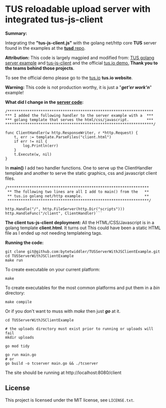 # TUS reloadable upload server with integrated tus-js-client

**Summary:**

Integrating the **"tus-js-client.js"** with the golang net/http core **TUS** server found in the examples at the 
<a href="https://github.com/tus/tusd/blob/master/examples/server/main.go">**tusd** repo</a>. 

**Attribution:** This code is largely magpied and modified from:
        <a href="https://github.com/tus/tusd/blob/master/examples/server/main.go">TUS golang server example</a> and 
        <a href="https://github.com/tus/tus-js-client">tus-js-client</a> and the 
	official <a href="https://tus.io/demo.html">tus.io demo.</a>
	**Thank you to the teams behind those projects**.

To see the official demo please go to the <a href="http://tus.io/demo.html">tus.io</a> **tus.io website**.</br>

<b>Warning:</b> This code is not production worthy, it is just a "***get'er work'n***" example!</h4></br>

**What did I change in the <a href=https://github.com/tus/tusd/blob/master/examples/server/main.go>server code</a>:**

```
/******************************************************************
*** I added the following handler to the server example with a  ***
*** golang template that serves the html/css/javascript.        ***
*******************************************************************/

func ClientHandler(w http.ResponseWriter, r *http.Request) {
	t, err := template.ParseFiles("client.html")
	if err != nil {
		log.Println(err)
	}
	t.Execute(w, nil)
}
```


In **main()** I add two handler functions.  One to serve up the ClientHandler 
template and another to serve the static graphics, css and javascript client files.

```
/****************************************************************
 ** The following two lines are all I add to main() from the   **
 ** tus.io golang net/http example.                            **
 ****************************************************************/

http.Handle("/", http.FileServer(http.Dir("scripts")))
http.HandleFunc("/client", ClientHandler)```
```

**The client tus-js-client deployment:**
All the HTML/CSS/Javascript is in a golang template **client.html**. It turns out 
This could have been a static HTML file as I ended up not needing templateing tags.

**Running the code:**

```
git clone git@github.com:bytetwiddler/TUSServerWithJSClientExample.git
cd TUSServerWithJSClientExample
make run
```

To create executable on your current platform:
```
make
```        
To create executables for the most common platforms and put them in a *bin* directory:
```
make compile
```

Or if you don't want to muss with *make* then just ***go*** at it.
```
cd TUSServerWithJSClientExample

# the uploads directory must exist prior to running or uploads will fail
mkdir uploads

go mod tidy

go run main.go
# or
go build -o tcserver main.go && ./tcserver
```

The site should be running at http://localhost:8080/client

## License

This project is licensed under the MIT license, see `LICENSE.txt`.
